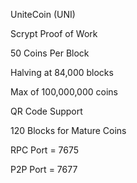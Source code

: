 UniteCoin (UNI)

Scrypt Proof of Work

50 Coins Per Block

Halving at 84,000 blocks

Max of 100,000,000 coins

QR Code Support

120 Blocks for Mature Coins

RPC Port = 7675

P2P Port = 7677

